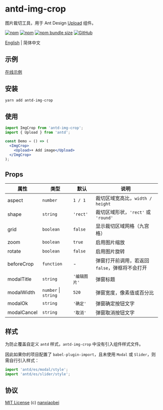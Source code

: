 # antd-img-crop

图片裁切工具，用于 Ant Design [Upload](https://ant.design/components/upload-cn/) 组件。

[![npm](https://img.shields.io/npm/v/antd-img-crop.svg?style=flat-square)](https://www.npmjs.com/package/antd-img-crop)
[![npm](https://img.shields.io/npm/dt/antd-img-crop?style=flat-square)](https://www.npmtrends.com/antd-img-crop)
[![npm bundle size](https://img.shields.io/bundlephobia/minzip/antd-img-crop?style=flat-square)](https://bundlephobia.com/result?p=antd-img-crop)
[![GitHub](https://img.shields.io/github/license/nanxiaobei/antd-img-crop?style=flat-square)](https://github.com/nanxiaobei/antd-img-crop/blob/master/LICENSE)

[English](./README.md) | 简体中文

## 示例

[在线示例](https://codesandbox.io/s/antd-img-crop-4qoom5p9x4)

## 安装

```sh
yarn add antd-img-crop
```

## 使用

```jsx harmony
import ImgCrop from 'antd-img-crop';
import { Upload } from 'antd';

const Demo = () => (
  <ImgCrop>
    <Upload>+ Add image</Upload>
  </ImgCrop>
);
```

## Props

| 属性        | 类型                 | 默认         | 说明                                           |
| ----------- | -------------------- | ------------ | ---------------------------------------------- |
| aspect      | `number`             | `1 / 1`      | 裁切区域宽高比，`width / height`               |
| shape       | `string`             | `'rect'`     | 裁切区域形状，`'rect'` 或 `'round'`            |
| grid        | `boolean`            | `false`      | 显示裁切区域网格（九宫格）                     |
| zoom        | `boolean`            | `true`       | 启用图片缩放                                   |
| rotate      | `boolean`            | `false`      | 启用图片旋转                                   |
| beforeCrop  | `function`           | -            | 弹窗打开前调用，若返回 `false`，弹框将不会打开 |
| modalTitle  | `string`             | `'编辑图片'` | 弹窗标题                                       |
| modalWidth  | `number` \| `string` | `520`        | 弹窗宽度，像素值或百分比                       |
| modalOk     | `string`             | `'确定'`     | 弹窗确定按钮文字                               |
| modalCancel | `string`             | `'取消'`     | 弹窗取消按钮文字                               |

## 样式

为防止覆盖自定义 `antd` 样式，`antd-img-crop` 中没有引入组件样式文件。

因此如果你的项目配置了 `babel-plugin-import`，且未使用 `Modal` 或 `Slider`，则需自行引入样式：

```js
import 'antd/es/modal/style';
import 'antd/es/slider/style';
```

## 协议

[MIT License](https://github.com/nanxiaobei/antd-img-crop/blob/master/LICENSE) (c) [nanxiaobei](https://mrlee.me/)
